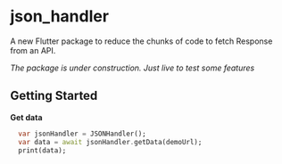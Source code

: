 # json_handler

A new Flutter package to reduce the chunks of code to fetch Response from an API.

*The package is under construction. Just live to test some features*

## Getting Started

**Get data**
```dart
  var jsonHandler = JSONHandler();
  var data = await jsonHandler.getData(demoUrl);
  print(data);
```



